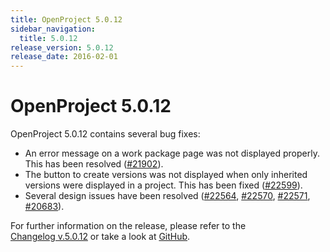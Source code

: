 ```yaml
---
title: OpenProject 5.0.12
sidebar_navigation:
  title: 5.0.12
release_version: 5.0.12
release_date: 2016-02-01
---
```



# OpenProject 5.0.12

OpenProject 5.0.12 contains several bug fixes:

  - An error message on a work package page was not displayed properly.
    This has been
    resolved ([#21902](https://community.openproject.org/work_packages/21902)).
  - The button to create versions was not displayed when only inherited
    versions were displayed in a project. This has been
    fixed ([#22599](https://community.openproject.org/work_packages/22599)).
  - Several design issues have been resolved
    ([#22564](https://community.openproject.org/work_packages/22564),
    [#22570](https://community.openproject.org/work_packages/22570),
    [#22571](https://community.openproject.org/work_packages/22571),
    [#20683](https://community.openproject.org/work_packages/20683)).

For further information on the release, please refer to the  
[Changelog v.5.0.12](https://community.openproject.org/versions/800)
or take a look at
[GitHub](https://github.com/opf/openproject/tree/v5.0.12).




